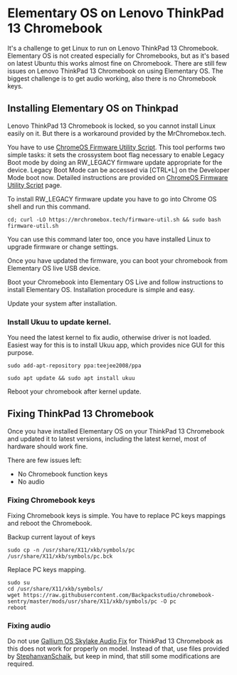 # Elementary OS on Lenovo ThinkPad 13 Chromebook

It's a challenge to get Linux to run on Lenovo ThinkPad 13 Chromebook. Elementary OS is not created especially for Chromebooks, but as it's based on latest Ubuntu this works almost fine on Chromebook. There are still few issues on Lenovo ThinkPad 13 Chromebook on using Elementary OS. The biggest challenge is to get audio working, also there is no Chromebook keys.

## Installing Elementary OS on Thinkpad
Lenovo ThinkPad 13 Chromebook is locked, so you cannot install Linux easily on it. But there is a workaround provided by the MrChromebox.tech.

You have to use [ChromeOS Firmware Utility Script](https://mrchromebox.tech/#fwscript). This tool performs two simple tasks: it sets the crossystem boot flag necessary to enable Legacy Boot mode by doing an RW_LEGACY firmware update appropriate for the device. Legacy Boot Mode can be accessed via [CTRL+L] on the Developer Mode boot now. Detailed instructions are provided on  [ChromeOS Firmware Utility Script](https://mrchromebox.tech/#fwscript) page.

To install RW_LEGACY firmware update you have to go into Chrome OS shell and run this command.

```
cd; curl -LO https://mrchromebox.tech/firmware-util.sh && sudo bash firmware-util.sh
```
You can use this command later too, once you have installed Linux to upgrade firmware or change settings.

Once you have updated the firmware, you can boot your chromebook from Elementary OS live USB device.

Boot your Chromebook into Elementary OS Live and follow instructions to install Elementary OS. Installation procedure is simple and easy.

Update your system after installation.

### Install Ukuu to update kernel.
You need the latest kernel to fix audio, otherwise driver is not loaded. Easiest way for this is to install Ukuu app, which provides nice GUI for this purpose.

```
sudo add-apt-repository ppa:teejee2008/ppa
```
```
sudo apt update && sudo apt install ukuu
```
Reboot your chromebook after kernel update.

## Fixing ThinkPad 13 Chromebook
Once you have installed Elementary OS on your ThinkPad 13 Chromebook and updated it to latest versions, including the latest kernel, most of hardware should work fine.


There are few issues left:

- No Chromebook function keys
- No audio

### Fixing Chromebook keys
Fixing Chromebook keys is simple. You have to replace PC keys mappings and reboot the Chromebook.

Backup current layout of keys

```
sudo cp -n /usr/share/X11/xkb/symbols/pc /usr/share/X11/xkb/symbols/pc.bck
```
Replace PC keys mapping.

```
sudo su
cd /usr/share/X11/xkb/symbols/
wget https://raw.githubusercontent.com/Backpackstudio/chromebook-sentry/master/mods/usr/share/X11/xkb/symbols/pc -O pc
reboot
```

### Fixing audio
Do not use [Gallium OS Skylake Audio Fix](https://github.com/GalliumOS/galliumos-skylake) for ThinkPad 13 Chromebook as this does not work for properly on model. Instead of that, use files provided by [StephanvanSchaik](https://git.codentium.com/StephanvanSchaik/gentoo-chromebook-skylake), but keep in mind, that still some modifications are required.






